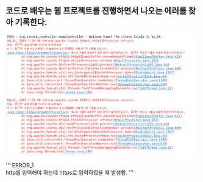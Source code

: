 ## 코드로 배우는 웹 프로젝트를 진행하면서 나오는 에러를 찾아 기록한다.



![ERROR_1](../img/Http11Processor.PNG)

'''
ERROR_1  
http를 입력해야 하는데 https로 입력하였을 때 발생함.
'''

